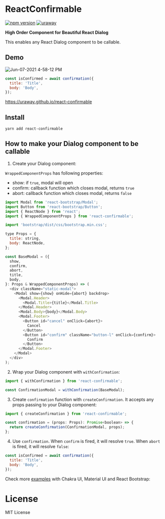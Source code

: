 # ReactConfirmable

[![npm version](https://badge.fury.io/js/react-confirmable.svg)](https://badge.fury.io/js/react-confirmable) [![uraway](https://circleci.com/gh/uraway/react-confirmable.svg?style=svg)](https://app.circleci.com/pipelines/github/uraway/react-confirmable)

**High Order Component for Beautiful React Dialog**

This enables any React Dialog component to be callable.

## Demo

![Jun-07-2021 4-58-12 PM](https://user-images.githubusercontent.com/15242484/120980676-cf8a0580-c7b1-11eb-8747-359894ada0c2.gif)

```js
const isConfirmed = await confirmation({
  title: 'Title',
  body: 'Body',
});
```

https://uraway.github.io/react-confirmable

## Install

```
yarn add react-confirmable
```

## How to make your Dialog component to be callable

1. Create your Dialog component:

`WrappedComponentProps` has following properties:

- show: if `true`, modal will open
- confirm: callback function which closes modal, returns `true`
- abort: callback function which closes modal, returns `false`

```js
import Modal from 'react-bootstrap/Modal';
import Button from 'react-bootstrap/Button';
import { ReactNode } from 'react';
import { WrappedComponentProps } from 'react-confirmable';

import 'bootstrap/dist/css/bootstrap.min.css';

type Props = {
  title: string,
  body: ReactNode,
};

const BaseModal = ({
  show,
  confirm,
  abort,
  title,
  body,
}: Props & WrappedComponentProps) => (
  <div className="static-modal">
    <Modal show={show} onHide={abort} backdrop>
      <Modal.Header>
        <Modal.Title>{title}</Modal.Title>
      </Modal.Header>
      <Modal.Body>{body}</Modal.Body>
      <Modal.Footer>
        <Button id="cancel" onClick={abort}>
          Cancel
        </Button>
        <Button id="confirm" className="button-l" onClick={confirm}>
          Confirm
        </Button>
      </Modal.Footer>
    </Modal>
  </div>
);
```

2. Wrap your Dialog component with `withConfirmation`:

```js
import { withConfirmation } from 'react-confirmable';

const ConfirmationModal = withConfirmation(BaseModal);
```

3. Create `confirmation` function with `createConfirmation`. It accepts any props passing to your Dialog component:

```js
import { createConfirmation } from 'react-confirmable';

const confirmation = (props: Props): Promise<boolean> => {
  return createConfirmation(ConfirmationModal, props);
};
```

4. Use `confirmation`. When `confirm` is fired, it will resolve `true`. When `abort` is fired, it will resolve `false`:

```js
const isConfirmed = await confirmation({
  title: 'Title',
  body: 'Body',
});
```

Check more [examples](https://github.com/uraway/react-confirmable/tree/master/src/stories) with Chakra UI, Material UI and React Bootstrap:

# License

MIT License
